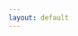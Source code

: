 ```yaml
---
layout: default
---
```


<script src="https://static.elfsight.com/platform/platform.js" data-use-service-core defer></script>
<div class="elfsight-app-616c4ce5-02bb-400e-a215-44a639353962" data-elfsight-app-lazy></div>

